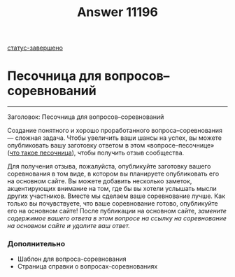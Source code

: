 ﻿---
title: "Answer 11196"
se.owner.user_id: 6
se.owner.display_name: "Nicolas Chabanovsky"
se.owner.link: "https://ru.meta.stackoverflow.com/users/6/nicolas-chabanovsky"
se.answer_id: 11196
se.question_id: 11193
se.post_type: answer
se.is_accepted: False
---
<p><a href="/questions/tagged/%d1%81%d1%82%d0%b0%d1%82%d1%83%d1%81-%d0%b7%d0%b0%d0%b2%d0%b5%d1%80%d1%88%d0%b5%d0%bd%d0%be" class="post-tag moderator-tag" title="показать вопросы с меткой [статус-завершено]" rel="tag">статус-завершено</a></p>
<h1>Песочница для вопросов–соревнований</h1>
<hr />
<p>Заголовок: Песочница для вопросов–соревнований</p>
<p>Создание понятного и хорошо проработанного вопроса–соревнования — сложная задача. Чтобы увеличить ваши шансы на успех, вы можете опубликовать вашу заготовку ответом в этом «вопросе–песочнице» (<a href="http://en.wikipedia.org/wiki/Sandbox_(software_development)" rel="nofollow noreferrer">что такое песочница</a>), чтобы получить отзыв сообщества.</p>
<p>Для получения отзыва, пожалуйста, опубликуйте заготовку вашего соревнования в том виде, в котором вы планируете опубликовать его на основном сайте. Вы можете добавить несколько заметок, акцентирующих внимание на том, где бы вы хотели услышать мысли других участников. Вместе мы сделаем ваше соревнование лучше. Как только вы почувствуете, что ваше соревнование готово, опубликуйте его на основном сайте! После публикации на основном сайте, <em>замените содержимое вашего ответа в этом вопросе на ссылку на соревнование на основном сайте и удалите ваш ответ.</em></p>
<h3>Дополнительно</h3>
<ul>
<li>Шаблон для вопроса-соревнования</li>
<li>Страница справки о вопросах-соревнованиях</li>
</ul>
